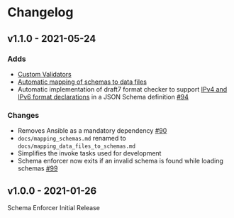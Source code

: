 # Changelog

## v1.1.0 - 2021-05-24

### Adds

- [Custom Validators](docs/custom_validators.md)
- [Automatic mapping of schemas to data files](docs/mapping_data_files_to_schemas.md)
- Automatic implementation of draft7 format checker to support [IPv4 and IPv6 format declarations](https://json-schema.org/understanding-json-schema/reference/string.html#id12) in a JSON Schema definition [#94](https://github.com/networktocode/schema-enforcer/issues/94)

### Changes

- Removes Ansible as a mandatory dependency [#90](https://github.com/networktocode/schema-enforcer/issues/90)
- `docs/mapping_schemas.md` renamed to `docs/mapping_data_files_to_schemas.md`
- Simplifies the invoke tasks used for development
- Schema enforcer now exits if an invalid schema is found while loading schemas [#99](https://github.com/networktocode/schema-enforcer/issues/99)

## v1.0.0 - 2021-01-26

Schema Enforcer Initial Release

